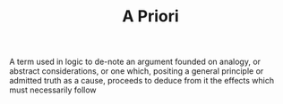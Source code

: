 ---
title: A Priori
letter: A
permalink: "/definitions/a-priori.html"
body: A term used in logic to de-note an argument founded on analogy, or abstract
  considerations, or one which, positing a general principle or admitted truth as
  a cause, proceeds to deduce from it the effects which must necessarily follow
published_at: '2018-07-07'
layout: post
---